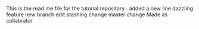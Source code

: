 This is the read me file for the tutorial repository .
added a new line
dazzling feature
new branch edit
stashing change master
change Made as collabrator

